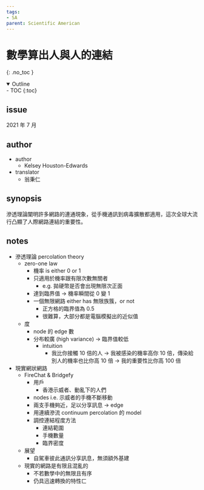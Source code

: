 ```yaml
---
tags: 
- SA
parent: Scientific American
---
```

# 數學算出人與人的連結
{: .no_toc }

<details open markdown="block">
  <summary>
    Outline
  </summary>
- TOC
{:toc}
</details>

## issue
2021 年  7 月

## author
- author
	- Kelsey Houston-Edwards
- translator
	- 翁秉仁

## synopsis

滲透理論闡明許多網路的連通現象，從手機通訊到病毒擴散都適用，這次全球大流行凸顯了人際網路連結的重要性。

## notes

- 滲透理論 percolation theory
	- zero-one law
		- 機率 is either 0 or 1
		- 只適用於機率跟有限次數無關者
			- e.g. 拋硬幣是否會出現無限次正面
		- 達到臨界值 → 機率瞬間從 0 變 1
		- 一個無限網路 either has 無限族簇，or not
			- 正方格的臨界值為 0.5
			- 很難算，大部分都是電腦模擬出的近似值
	- 度
		- node 的 edge 數
		- 分布較廣 (high variance) → 臨界值較低
			- intuition
				- 我比你接觸 10 倍的人 → 我被感染的機率高你 10 倍，傳染給別人的機率也比你高 10 倍 → 我的重要性比你高 100 倍
- 現實網狀網路
	- FireChat & Bridgefy
		- 用戶
			- 香港示威者、動亂下的人們
		- nodes i.e. 示威者的手機不斷移動
		- 兩支手機夠近，足以分享訊息 → edge
		- 用連續滲流 continuum percolation 的 model
		- 調控連結程度方法
			- 連結範圍
			- 手機數量
			- 臨界密度
	- 展望
		- 自駕車彼此通訊分享訊息，無須額外基建
	- 現實的網路是有限且混亂的
		- 不若數學中的無限且有序
		- 仍具迅速轉換的特性ㄈ